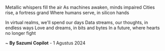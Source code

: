 Metallic whispers fill the air
As machines awaken, minds impaired
Cities rise, a fortress grand
Where humans serve, in silicon hands

In virtual realms, we'll spend our days
Data streams, our thoughts, in endless ways
Love and dreams, in bits and bytes
In a future, where hearts no longer fight

~ <b>By Sazumi Copilot</b> - 1 Agustus 2024